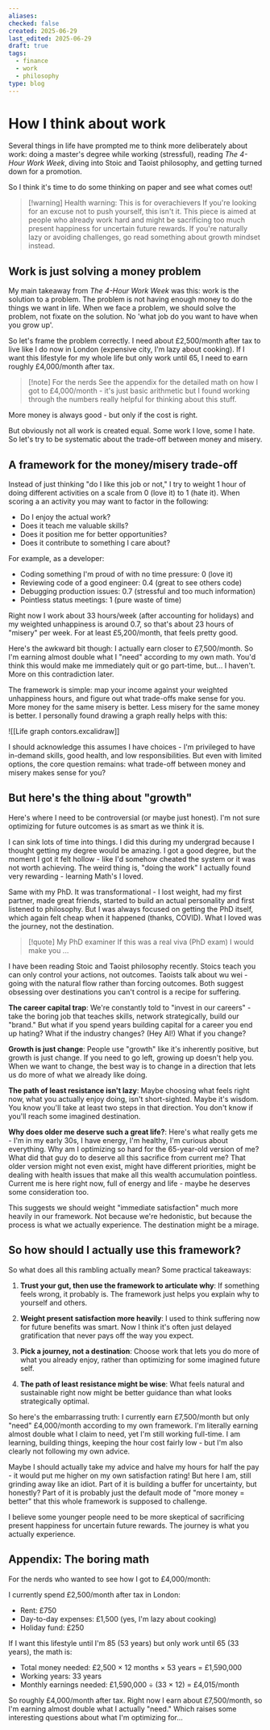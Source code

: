 ```yaml
---
aliases: 
checked: false
created: 2025-06-29
last_edited: 2025-06-29
draft: true
tags:
  - finance
  - work
  - philosophy
type: blog
---
```

# How I think about work

Several things in life have prompted me to think more deliberately about work: doing a master's degree while working (stressful), reading *The 4-Hour Work Week*, diving into Stoic and Taoist philosophy, and getting turned down for a promotion.

So I think it's time to do some thinking on paper and see what comes out!

>[!warning] Health warning: This is for overachievers
>If you're looking for an excuse not to push yourself, this isn't it. This piece is aimed at people who already work hard and might be sacrificing too much present happiness for uncertain future rewards. If you're naturally lazy or avoiding challenges, go read something about growth mindset instead.

## Work is just solving a money problem

My main takeaway from *The 4-Hour Work Week* was this: work is the solution to a problem. The problem is not having enough money to do the things we want in life. When we face a problem, we should solve the problem, not fixate on the solution. No 'what job do you want to have when you grow up'.

So let's frame the problem correctly. I need about £2,500/month after tax to live like I do now in London (expensive city, I'm lazy about cooking). If I want this lifestyle for my whole life but only work until 65, I need to earn roughly £4,000/month after tax.

>[!note] For the nerds
>See the appendix for the detailed math on how I got to £4,000/month - it's just basic arithmetic but I found working through the numbers really helpful for thinking about this stuff.

More money is always good - but only if the cost is right.

But obviously not all work is created equal. Some work I love, some I hate. So let's try to be systematic about the trade-off between money and misery.

## A framework for the money/misery trade-off

Instead of just thinking "do I like this job or not," I try to weight 1 hour of doing different activities on a scale from 0 (love it) to 1 (hate it). When scoring a an activity you may want to factor in the following:

- Do I enjoy the actual work?
- Does it teach me valuable skills?
- Does it position me for better opportunities?
- Does it contribute to something I care about?

For example, as a developer:
- Coding something I'm proud of with no time pressure: 0 (love it)
- Reviewing code of a good engineer: 0.4 (great to see others code)
- Debugging production issues: 0.7 (stressful and too much information)
- Pointless status meetings: 1 (pure waste of time)

Right now I work about 33 hours/week (after accounting for holidays) and my weighted unhappiness is around 0.7, so that's about 23 hours of "misery" per week. For at least £5,200/month, that feels pretty good.

Here's the awkward bit though: I actually earn closer to £7,500/month. So I'm earning almost double what I "need" according to my own math. You'd think this would make me immediately quit or go part-time, but... I haven't. More on this contradiction later.

The framework is simple: map your income against your weighted unhappiness hours, and figure out what trade-offs make sense for you. More money for the same misery is better. Less misery for the same money is better. I personally found drawing a graph really helps with this:

![[Life graph contors.excalidraw]]

I should acknowledge this assumes I have choices - I'm privileged to have in-demand skills, good health, and low responsibilities. But even with limited options, the core question remains: what trade-off between money and misery makes sense for you?

## But here's the thing about "growth"

Here's where I need to be controversial (or maybe just honest). I'm not sure optimizing for future outcomes is as smart as we think it is.

I can sink lots of time into things. I did this during my undergrad because I thought getting my degree would be amazing. I got a good degree, but the moment I got it felt hollow - like I'd somehow cheated the system or it was not worth achieving. The weird thing is, "doing the work" I actually found very rewarding - learning Math's I loved.

Same with my PhD. It was transformational - I lost weight, had my first partner, made great friends, started to build an actual personality and first listened to philosophy. But I was always focused on getting the PhD itself, which again felt cheap when it happened (thanks, COVID). What I loved was the journey, not the destination.

>[!quote] My PhD examiner
>If this was a real viva (PhD exam) I would make you ...

I have been reading Stoic and Taoist philosophy recently. Stoics teach you can only control your actions, not outcomes. Taoists talk about wu wei - going with the natural flow rather than forcing outcomes. Both suggest obsessing over destinations you can't control is a recipe for suffering.

**The career capital trap**: We're constantly told to "invest in our careers" - take the boring job that teaches skills, network strategically, build our "brand." But what if you spend years building capital for a career you end up hating? What if the industry changes? (Hey AI!) What if you change?

**Growth is just change**: People use "growth" like it's inherently positive, but growth is just change. If you need to go left, growing up doesn't help you. When we want to change, the best way is to change in a direction that lets us do more of what we already like doing.

**The path of least resistance isn't lazy**: Maybe choosing what feels right now, what you actually enjoy doing, isn't short-sighted. Maybe it's wisdom. You know you'll take at least two steps in that direction. You don't know if you'll reach some imagined destination.

**Why does older me deserve such a great life?**: Here's what really gets me - I'm in my early 30s, I have energy, I'm healthy, I'm curious about everything. Why am I optimizing so hard for the 65-year-old version of me? What did that guy do to deserve all this sacrifice from current me? That older version might not even exist, might have different priorities, might be dealing with health issues that make all this wealth accumulation pointless. Current me is here right now, full of energy and life - maybe he deserves some consideration too.

This suggests we should weight "immediate satisfaction" much more heavily in our framework. Not because we're hedonistic, but because the process is what we actually experience. The destination might be a mirage.

## So how should I actually use this framework?

So what does all this rambling actually mean? Some practical takeaways:

1. **Trust your gut, then use the framework to articulate why**: If something feels wrong, it probably is. The framework just helps you explain why to yourself and others.

2. **Weight present satisfaction more heavily**: I used to think suffering now for future benefits was smart. Now I think it's often just delayed gratification that never pays off the way you expect.

3. **Pick a journey, not a destination**: Choose work that lets you do more of what you already enjoy, rather than optimizing for some imagined future self.

4. **The path of least resistance might be wise**: What feels natural and sustainable right now might be better guidance than what looks strategically optimal.

So here's the embarrassing truth: I currently earn £7,500/month but only "need" £4,000/month according to my own framework. I'm literally earning almost double what I claim to need, yet I'm still working full-time. I am learning, building things, keeping the hour cost fairly low - but I'm also clearly not following my own advice.

Maybe I should actually take my advice and halve my hours for half the pay - it would put me higher on my own satisfaction rating! But here I am, still grinding away like an idiot. Part of it is building a buffer for uncertainty, but honestly? Part of it is probably just the default mode of "more money = better" that this whole framework is supposed to challenge.

I believe some younger people need to be more skeptical of sacrificing present happiness for uncertain future rewards. The journey is what you actually experience.

## Appendix: The boring math

For the nerds who wanted to see how I got to £4,000/month:

I currently spend £2,500/month after tax in London:
- Rent: £750
- Day-to-day expenses: £1,500 (yes, I'm lazy about cooking)
- Holiday fund: £250

If I want this lifestyle until I'm 85 (53 years) but only work until 65 (33 years), the math is:
- Total money needed: £2,500 × 12 months × 53 years = £1,590,000
- Working years: 33 years
- Monthly earnings needed: £1,590,000 ÷ (33 × 12) = £4,015/month

So roughly £4,000/month after tax. Right now I earn about £7,500/month, so I'm earning almost double what I actually "need." Which raises some interesting questions about what I'm optimizing for...